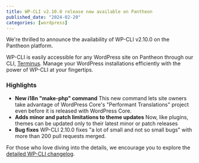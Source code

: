 ```yaml
---
title: WP-CLI v2.10.0 release now available on Pantheon
published_date: "2024-02-20"
categories: [wordpress]
---
```


We're thrilled to announce the availability of WP-CLI v2.10.0 on the Pantheon platform.

WP-CLI is easily accessible for any WordPress site on Pantheon through our CLI, [Terminus](/terminus). Manage your WordPress installations efficiently with the power of WP-CLI at your fingertips.

<h3>Highlights</h3>

* **New i18n "make-php" command**
This new command lets site owners take advantage of WordPress Core's "Performant Translations" project even before it is released with WordPress Core.
* **Adds minor and patch limitations to theme updates**
Now, like plugins, themes can be updated only to their latest minor or patch releases
* **Bug fixes**
WP-CLI 2.10.0 fixes "a lot of small and not so small bugs" with more than 200 pull requests merged.

For those who love diving into the details, we encourage you to explore the [detailed WP-CLI changelog](https://make.wordpress.org/cli/2024/02/08/wp-cli-v2-10-0-release-notes).
